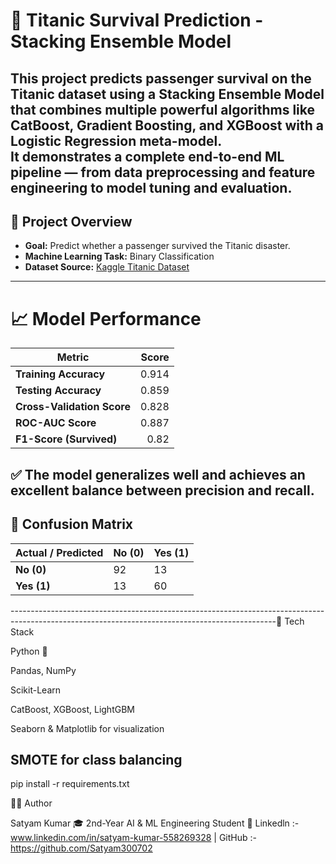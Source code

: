 # 🚢 Titanic Survival Prediction - Stacking Ensemble Model

This project predicts passenger survival on the **Titanic dataset** using a **Stacking Ensemble Model** that combines multiple powerful algorithms like **CatBoost**, **Gradient Boosting**, and **XGBoost** with a **Logistic Regression** meta-model.  
It demonstrates a complete end-to-end ML pipeline — from data preprocessing and feature engineering to model tuning and evaluation.
------------------------------------------------------------------------------------------------------------------------------------------------
## 🧠 Project Overview

- **Goal:** Predict whether a passenger survived the Titanic disaster.
- **Machine Learning Task:** Binary Classification
- **Dataset Source:** [Kaggle Titanic Dataset](https://www.kaggle.com/c/titanic/data)
------------------------------------------------------------------------------------------------------------------------------------------------
# 📈 Model Performance

| Metric | Score |
|--------|-------:|
| **Training Accuracy** | 0.914 |
| **Testing Accuracy** | 0.859 |
| **Cross-Validation Score** | 0.828 |
| **ROC-AUC Score** | 0.887 |
| **F1-Score (Survived)** | 0.82 |

✅ The model generalizes well and achieves an excellent balance between precision and recall.
------------------------------------------------------------------------------------------------------------------------------------------------
## 🧮 Confusion Matrix
| Actual / Predicted | **No (0)** | **Yes (1)** |
|--------------------|-------------|-------------|
| **No (0)** | 92 | 13 |
| **Yes (1)** | 13 | 60 |
------------------------------------------------------------------------------------------------------------------------------------------------🧩 Tech Stack

Python 🐍

Pandas, NumPy

Scikit-Learn

CatBoost, XGBoost, LightGBM

Seaborn & Matplotlib for visualization

SMOTE for class balancing
------------------------------------------------------------------------------------------------------------------------------------------------
pip install -r requirements.txt










👨‍💻 Author

Satyam Kumar
🎓 2nd-Year AI & ML Engineering Student
🔗 Linkedln :- www.linkedin.com/in/satyam-kumar-558269328
 | GitHub :- https://github.com/Satyam300702
 
